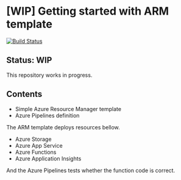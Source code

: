 # [WIP] Getting started with ARM template

[![Build Status](https://dz-dev.visualstudio.com/arm-template-devops-sample/_apis/build/status/master%20trigger?branchName=master)](https://dz-dev.visualstudio.com/arm-template-devops-sample/_build/latest?definitionId=4&branchName=master)

## Status: WIP

This repository works in progress.

## Contents

- Simple Azure Resource Manager template
- Azure Pipelines definition

The ARM template deploys resources bellow.

- Azure Storage
- Azure App Service
- Azure Functions
- Azure Application Insights

And the Azure Pipelines tests whether the function code is correct.
